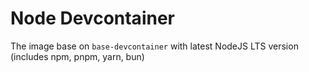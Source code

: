 # Node Devcontainer

The image base on `base-devcontainer` with latest NodeJS LTS version (includes npm, pnpm, yarn, bun)
